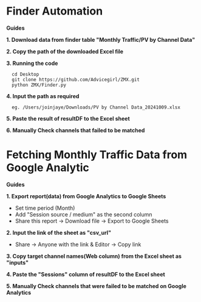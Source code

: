# Finder Automation 

**Guides**

**1. Download data from finder table "Monthly Traffic/PV by Channel Data"**

**2. Copy the path of the downloaded Excel file**

**3. Running the code**

```
  cd Desktop
  git clone https://github.com/Advicegirl/ZMX.git
  python ZMX/Finder.py
```
**4. Input the path as required**

```
  eg. /Users/joinjaye/Downloads/PV by Channel Data_20241009.xlsx
```

**5. Paste the result of resultDF to the Excel sheet**

**6. Manually Check channels that failed to be matched**

# Fetching Monthly Traffic Data from Google Analytic 

**Guides**

**1.   Export report(data) from Google Analytics to Google Sheets**

*   Set time period (Month)
*   Add "Session source / medium" as the second column
*   Share this report -> Download file -> Export to Google Sheets

**2.   Input the link of the sheet as "csv_url"**

*   Share -> Anyone with the link & Editor -> Copy link

**3.   Copy target channel names(Web column) from the Excel sheet as "inputs"**

**4.   Paste the "Sessions" column of resultDF to the Excel sheet**

**5.   Manually Check channels that were failed to be matched on Google Analytics**
